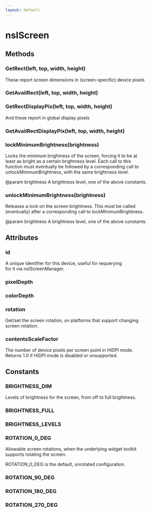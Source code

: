 ```yaml
---
layout: default
---
```


# nsIScreen #

## Methods ##

### GetRect(left, top, width, height) ###
  
These report screen dimensions in (screen-specific) device pixels  
  

### GetAvailRect(left, top, width, height) ###

### GetRectDisplayPix(left, top, width, height) ###
  
And these report in global display pixels  
  

### GetAvailRectDisplayPix(left, top, width, height) ###

### lockMinimumBrightness(brightness) ###
  
Locks the minimum brightness of the screen, forcing it to be at  
least as bright as a certain brightness level. Each call to this  
function must eventually be followed by a corresponding call to  
unlockMinimumBrightness, with the same brightness level.  
  
@param brightness A brightness level, one of the above constants.  
  

### unlockMinimumBrightness(brightness) ###
  
Releases a lock on the screen brightness. This must be called  
(eventually) after a corresponding call to lockMinimumBrightness.  
  
@param brightness A brightness level, one of the above constants.  
  

## Attributes ##

### id ###
  
A unique identifier for this device, useful for requerying  
for it via nsIScreenManager.  
  

### pixelDepth ###

### colorDepth ###

### rotation ###
  
Get/set the screen rotation, on platforms that support changing  
screen rotation.  
  

### contentsScaleFactor ###
  
The number of device pixels per screen point in HiDPI mode.  
Returns 1.0 if HiDPI mode is disabled or unsupported.  
  

## Constants ##

### BRIGHTNESS_DIM ###
  
Levels of brightness for the screen, from off to full brightness.  
  

### BRIGHTNESS_FULL ###

### BRIGHTNESS_LEVELS ###

### ROTATION_0_DEG ###
  
Allowable screen rotations, when the underlying widget toolkit  
supports rotating the screen.  
  
ROTATION_0_DEG is the default, unrotated configuration.  
  

### ROTATION_90_DEG ###

### ROTATION_180_DEG ###

### ROTATION_270_DEG ###
